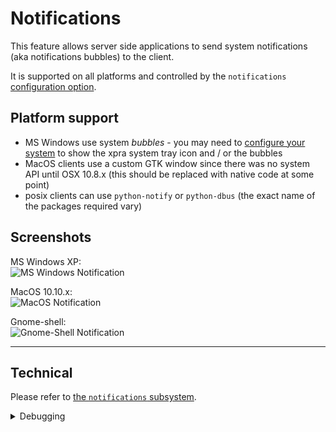 # Notifications

This feature allows server side applications to send system notifications (aka notifications bubbles) to the client.

It is supported on all platforms and controlled by the `notifications` [configuration option](../Usage/Configuration.md).

## Platform support
* MS Windows use system _bubbles_ - you may need to [configure your system](http://www.howtogeek.com/75510/beginner-how-to-customize-and-tweak-your-system-tray-icons-in-windows-7/) to show the xpra system tray icon and / or the bubbles
* MacOS clients use a custom GTK window since there was no system API until OSX 10.8.x (this should be replaced with native code at some point)
* posix clients can use `python-notify` or `python-dbus` (the exact name of the packages required vary)

## Screenshots
MS Windows XP: \
![MS Windows Notification](../images/screenshots/win32-notification.png)

MacOS 10.10.x: \
![MacOS Notification](../images/screenshots/osx-notification.png)

Gnome-shell: \
![Gnome-Shell Notification](../images/screenshots/gnome-shell-notification.png)

***

## Technical

Please refer to [the `notifications` subsystem](../Subsystems/Notification.md).
<details>
  <summary>Debugging</summary>

* start both the client and server with the debug command line flags: `-d notify,dbus`
* you can also test notifications forwarding using the dbus interface or xpra control, ie:
  ```shell
  xpra control :100 send-notification "hello" "world" "*"
  ```
  will send the message to all clients.
</details>

